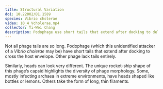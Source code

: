 ```yaml
---
title: Structural Variation
doi: 10.22002/D1.1589
species: Vibrio cholerae
video: 10_4_Vcholerae.mp4
collector: Yi-Wei Chang
description: Podophage use short tails that extend after docking to deliver their genomes into bacteria like Vibrio cholerae. Phage capsids have a variety of shapes
---
```


Not all phage tails are so long. Podophage (which this unidentified attacker of a *Vibrio cholerae* may be) have short tails that extend after docking to cross the host envelope. Other phage lack tails entirely.

Similarly, heads can look very different. The unique rocket-ship shape of this phage’s capsid highlights the diversity of phage morphology. Some, mostly infecting archaea in extreme environments, have heads shaped like bottles or lemons. Others take the form of long, thin filaments.

